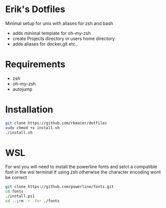 # Erik's Dotfiles
Minimal setup for unix with aliases for zsh and bash 
 - adds minimal template for oh-my-zsh
 - create Projects directory in users home directory
 - adds aliases for docker,git etc..

# Requirements 
 - zsh
 - oh-my-zsh 
 - autojump 

# Installation

```bash
git clone https://github.com/rkmaier/dotfiles
sudo chmod +x install.sh 
./install.sh
```

# WSL 

For wsl you will need to install the powerline fonts and selct a compatible font in the wsl terminal if using zsh otherwise the  character encoding wont be correct

```bash
git clone https://github.com/powerline/fonts.git
cd fonts
./install.ps1
cd ..;rm -r -for ./fonts
```